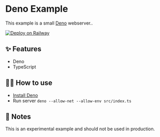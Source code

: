 # Deno Example

This example is a small [Deno](https://deno.land/) webserver..

[![Deploy on Railway](https://railway.app/button.svg)](https://railway.app/new/template?template=https%3A%2F%2Fgithub.com%2Frailwayapp-starters%2Fdeno)

## ✨ Features

- Deno
- TypeScript

## 💁‍♀️ How to use

- [Install Deno](https://deno.land/)
- Run server `deno --allow-net --allow-env src/index.ts`

## 📝 Notes

This is an experimental example and should not be used in production.
